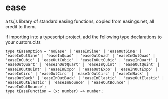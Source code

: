 # ease
a ts/js library of standard easing functions, copied from easings.net, all credit to them.

if importing into a typescript project, add the following type declarations to your custom.d.ts
```
type tEaseOption = 'noEase' | 'easeInSine' | 'easeOutSine' | 'easeInOutSine' | 'easeInQuad' | 'easeOutQuad' | 'easeInOutQuad' | 'easeInCubic' | 'easeOutCubic' | 'easeInOutCubic' | 'easeInQuart' | 'easeOutQuart' | 'easeInOutQuart' | 'easeInQuint' | 'easeOutQuint' | 'easeInOutQuint' | 'easeInExpo' | 'easeOutExpo' | 'easeInOutExpo' | 'easeInCirc' | 'easeOutCirc' | 'easeInOutCirc' | 'easeInBack' | 'easeOutBack' | 'easeInOutBack' | 'easeInElastic' | 'easeOutElastic' | 'easeInOutElastic' | 'easeInBounce' | 'easeOutBounce' | 'easeInOutBounce';
type tEaseFunction = (x: number) => number;
```